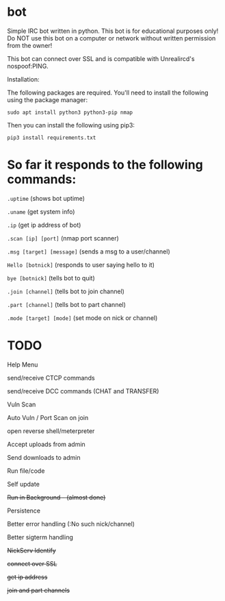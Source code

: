 # bot
Simple IRC bot written in python. This bot is for educational purposes only!
Do NOT use this bot on a computer or network without written permission from the owner!


This bot can connect over SSL and is compatible with Unrealircd's nospoof:PING.

Installation:

The following packages are required. You'll need to install the following using the
package manager:

```sudo apt install python3 python3-pip nmap```

Then you can install the following using pip3:

```pip3 install requirements.txt```


# So far it responds to the following commands:

```.uptime``` (shows bot uptime)

```.uname``` (get system info)

```.ip``` (get ip address of bot)

```.scan [ip] [port]``` (nmap port scanner)

```.msg [target] [message]``` (sends a msg to a user/channel)

```Hello [botnick]``` (responds to user saying hello to it)

```bye [botnick]``` (tells bot to quit)

```.join [channel]``` (tells bot to join channel)

```.part [channel]``` (tells bot to part channel)

```.mode [target] [mode]``` (set mode on nick or channel)

# TODO

Help Menu

send/receive CTCP commands

send/receive DCC commands (CHAT and TRANSFER)

Vuln Scan

Auto Vuln / Port Scan on join

open reverse shell/meterpreter

Accept uploads from admin

Send downloads to admin 

Run file/code

Self update

~~Run in Background - (almost done)~~

Persistence

Better error handling (:No such nick/channel)

Better sigterm handling

~~NickServ Identify~~

~~connect over SSL~~ 

~~get ip address~~ 

~~join and part channels~~

